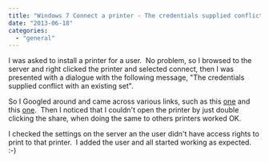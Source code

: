 ```yaml
---
title: "Windows 7 Connect a printer - The credentials supplied conflict with an existing set"
date: "2013-06-18"
categories: 
  - "general"
---
```


I was asked to install a printer for a user.  No problem, so I browsed to the server and right clicked the printer and selected connect, then I was presented with a dialogue with the following message, "The credentials supplied conflict with an existing set".

So I Googled around and came across various links, such as this [one](http://support.microsoft.com/kb/197987) and this [one](http://social.technet.microsoft.com/Forums/en-US/w7itpronetworking/thread/fbf4319c-b24a-4952-9a62-5e15ebd151df).  Then I noticed that I couldn't open the printer by just double clicking the share, when doing the same to others printers worked OK.

I checked the settings on the server an the user didn't have access rights to print to that printer.  I added the user and all started working as expected. :-)
